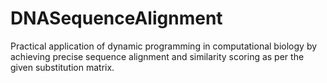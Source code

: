 # DNASequenceAlignment
Practical application of dynamic programming in computational biology by achieving precise sequence alignment and similarity scoring as per the given substitution matrix.

